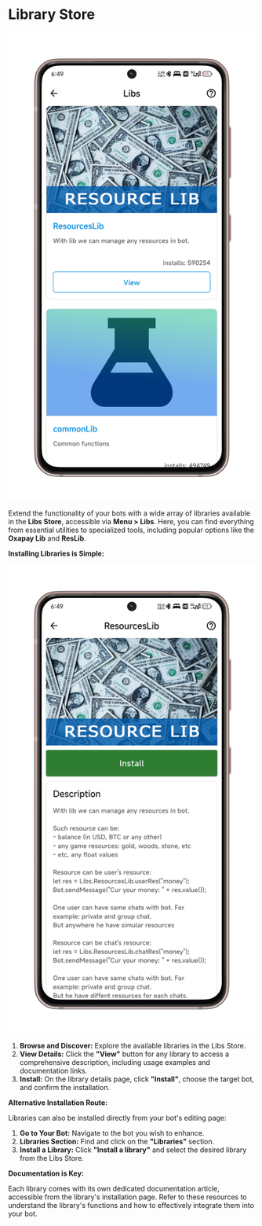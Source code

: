 # Library Store

![Libs Store Screenshot](.gitbook/assets/libs.png)

Extend the functionality of your bots with a wide array of libraries available in the **Libs Store**, accessible via **Menu > Libs**.  Here, you can find everything from essential utilities to specialized tools, including popular options like the **Oxapay Lib** and **ResLib**.

**Installing Libraries is Simple:**

![Libs Store Screenshot](.gitbook/assets/lib-install.png)

1. **Browse and Discover:** Explore the available libraries in the Libs Store. 
2. **View Details:** Click the **"View"** button for any library to access a comprehensive description, including usage examples and documentation links.
3. **Install:** On the library details page, click **"Install"**, choose the target bot, and confirm the installation.

**Alternative Installation Route:**

Libraries can also be installed directly from your bot's editing page:

1. **Go to Your Bot:** Navigate to the bot you wish to enhance.
2. **Libraries Section:** Find and click on the **"Libraries"** section.
3. **Install a Library:** Click **"Install a library"** and select the desired library from the Libs Store.

**Documentation is Key:**

Each library comes with its own dedicated documentation article, accessible from the library's installation page.  Refer to these resources to understand the library's functions and how to effectively integrate them into your bot.
